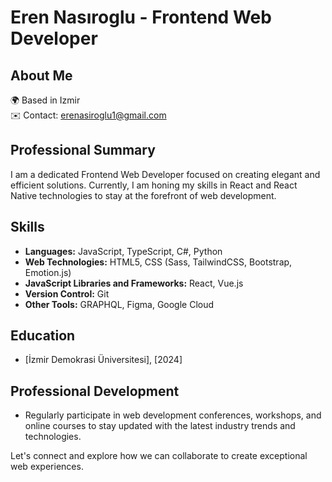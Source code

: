# Eren Nasıroglu - Frontend Web Developer

## About Me
🌍  Based in Izmir  
✉️  Contact: [erenasiroglu1@gmail.com](mailto:erenasiroglu1@gmail.com)  

## Professional Summary
I am a dedicated Frontend Web Developer focused on creating elegant and efficient solutions. Currently, I am honing my skills in React and React Native technologies to stay at the forefront of web development.

## Skills
- **Languages:** JavaScript, TypeScript, C#, Python
- **Web Technologies:** HTML5, CSS (Sass, TailwindCSS, Bootstrap, Emotion.js)
- **JavaScript Libraries and Frameworks:** React, Vue.js
- **Version Control:** Git
- **Other Tools:** GRAPHQL, Figma, Google Cloud

## Education
- [İzmir Demokrasi Üniversitesi], [2024]


## Professional Development
- Regularly participate in web development conferences, workshops, and online courses to stay updated with the latest industry trends and technologies.


Let's connect and explore how we can collaborate to create exceptional web experiences.
